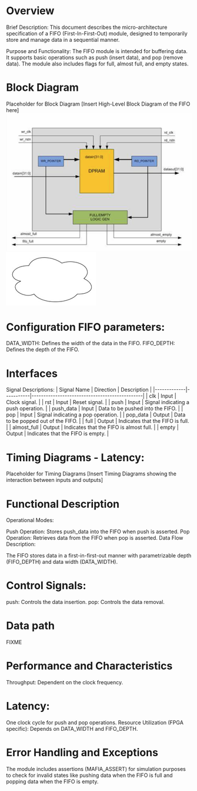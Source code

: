 # Overview
Brief Description:
This document describes the micro-architecture specification of a FIFO (First-In-First-Out) module, designed to temporarily store and manage data in a sequential manner.

Purpose and Functionality:
The FIFO module is intended for buffering data. It supports basic operations such as push (insert data), and pop (remove data). The module also includes flags for full, almost full, and empty states.

# Block Diagram
Placeholder for Block Diagram
[Insert High-Level Block Diagram of the FIFO here]
![2024-01-31-11-44-31.png](/snapshots/2024-01-31-11-44-31.png)
![test2.png](/drawio/test2.jpg)

# Configuration FIFO parameters:
DATA_WIDTH: Defines the width of the data in the FIFO.
FIFO_DEPTH: Defines the depth of the FIFO.

# Interfaces
Signal Descriptions:
| Signal Name | Direction | Description                                   |
|-------------|-----------|-----------------------------------------------|
| clk         | Input     | Clock signal.                                 |
| rst         | Input     | Reset signal.                                 |
| push        | Input     | Signal indicating a push operation.           |
| push_data   | Input     | Data to be pushed into the FIFO.              |
| pop         | Input     | Signal indicating a pop operation.            |
| pop_data    | Output    | Data to be popped out of the FIFO.            |
| full        | Output    | Indicates that the FIFO is full.              |
| almost_full | Output    | Indicates that the FIFO is almost full.       |
| empty       | Output    | Indicates that the FIFO is empty.             |


# Timing Diagrams - Latency:
Placeholder for Timing Diagrams
[Insert Timing Diagrams showing the interaction between inputs and outputs]

# Functional Description
Operational Modes:

Push Operation: Stores push_data into the FIFO when push is asserted.
Pop Operation: Retrieves data from the FIFO when pop is asserted.
Data Flow Description:

The FIFO stores data in a first-in-first-out manner with parametrizable depth (FIFO_DEPTH) and data width (DATA_WIDTH).

# Control Signals:
push: Controls the data insertion.
pop: Controls the data removal.

# Data path
FIXME

# Performance and Characteristics
Throughput:
Dependent on the clock frequency.

# Latency:
One clock cycle for push and pop operations.
Resource Utilization (FPGA specific):
Depends on DATA_WIDTH and FIFO_DEPTH.

# Error Handling and Exceptions
The module includes assertions (MAFIA_ASSERT) for simulation purposes to check for invalid states like pushing data when the FIFO is full and popping data when the FIFO is empty.
